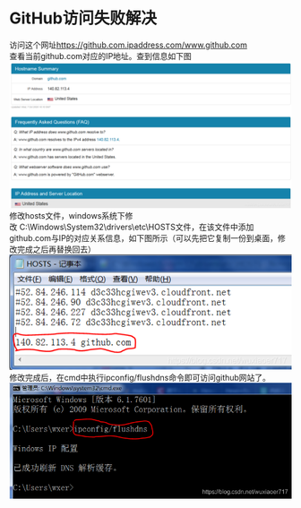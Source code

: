 # GitHub访问失败解决
访问这个网址<https://github.com.ipaddress.com/www.github.com>  
查看当前github.com对应的IP地址。查到信息如下图  
![image](./assets/github-f-1.png)  
修改hosts文件，windows系统下修改 C:\Windows\System32\drivers\etc\HOSTS文件，在该文件中添加github.com与IP的对应关系信息，如下图所示（可以先把它复制一份到桌面，修改完成之后再替换回去）  
![image](./assets/github-f-2.png)  
修改完成后，在cmd中执行ipconfig/flushdns命令即可访问github网站了。  
![image](./assets/github-f-3.png)  

